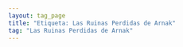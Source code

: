```yaml
---
layout: tag_page
title: "Etiqueta: Las Ruinas Perdidas de Arnak"
tag: "Las Ruinas Perdidas de Arnak"
---
```

